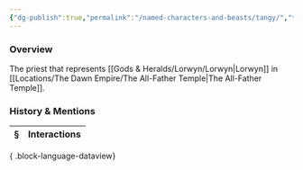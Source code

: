 ```yaml
---
{"dg-publish":true,"permalink":"/named-characters-and-beasts/tangy/","tags":["NPC"],"updated":"2025-06-10T19:10:58.496+01:00"}
---
```



### Overview
The priest that represents [[Gods & Heralds/Lorwyn/Lorwyn\|Lorwyn]] in [[Locations/The Dawn Empire/The All-Father Temple\|The All-Father Temple]].

### History & Mentions
| § | Interactions |
| - | ------------ |

{ .block-language-dataview}